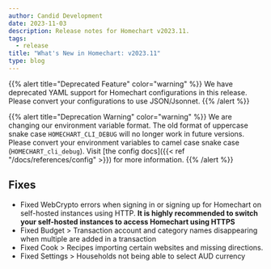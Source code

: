 ```yaml
---
author: Candid Development
date: 2023-11-03
description: Release notes for Homechart v2023.11.
tags:
  - release
title: "What's New in Homechart: v2023.11"
type: blog
---
```


{{% alert title="Deprecated Feature" color="warning" %}}
We have deprecated YAML support for Homechart configurations in this release.  Please convert your configurations to use JSON/Jsonnet.
{{% /alert %}}

{{% alert title="Deprecation Warning" color="warning" %}}
We are changing our environment variable format.  The old format of uppercase snake case `HOMECHART_CLI_DEBUG` will no longer work in future versions.  Please convert your environment variables to camel case snake case (`HOMECHART_cli_debug`).  Visit [the config docs]({{< ref "/docs/references/config" >}}) for more information.
{{% /alert %}}

## Fixes

- Fixed WebCrypto errors when signing in or signing up for Homechart on self-hosted instances using HTTP.  **It is highly recommended to switch your self-hosted instances to access Homechart using HTTPS**
- Fixed Budget > Transaction account and category names disappearing when multiple are added in a transaction
- Fixed Cook > Recipes importing certain websites and missing directions.
- Fixed Settings > Households not being able to select AUD currency
